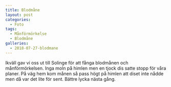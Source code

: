 ```yaml
---
title: Blodmåne
layout: post
categories:
  - Foto
tags:
  - Månförmörkelse
  - Blodmåne
galleries:
  - 2018-07-27-blodmane
---
```


Ikväll gav vi oss ut till Solinge för att fånga blodmånen och månförmörkelsen. Inga moln på himlen men en tjock dis satte stopp för våra planer. På väg hem kom månen så pass högt på himlen att diset inte nådde men då var det lite för sent. Bättre lycka nästa gång. 
